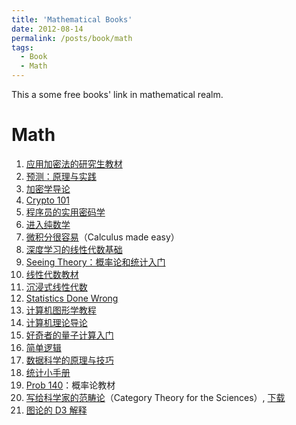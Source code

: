 ```yaml
---
title: 'Mathematical Books'
date: 2012-08-14
permalink: /posts/book/math
tags:
  - Book
  - Math
---
```


This a some free books' link in mathematical realm.

Math
=======
1. [应用加密法的研究生教材](http://toc.cryptobook.us/)
1. [预测：原理与实践](https://otexts.org/fpp2/)
1. [加密学导论](https://intensecrypto.org/public/)
1. [Crypto 101](https://www.crypto101.io/)
1. [程序员的实用密码学](https://cryptobook.nakov.com/)
1. [进入纯数学](https://infinitedescent.xyz/)
1. [微积分很容易](http://calculusmadeeasy.org/)（Calculus made easy）
1. [深度学习的线性代数基础](https://hadrienj.github.io/posts/Deep-Learning-Book-Series-Introduction/)
1. [Seeing Theory：概率论和统计入门](https://seeing-theory.brown.edu/#firstPage)
1. [线性代数教材](http://joshua.smcvt.edu/linearalgebra/#current_version)
1. [沉浸式线性代数](http://immersivemath.com/ila/index.html)
1. [Statistics Done Wrong](https://www.statisticsdonewrong.com/index.html)
1. [计算机图形学教程](http://www.scratchapixel.com/)
1. [计算机理论导论](https://introtcs.org/public/index.html)
1. [好奇者的量子计算入门](https://quantum.country/qcvc)
1. [简单逻辑](https://book.simply-logical.space/)
1. [数据科学的原理与技巧](https://www.textbook.ds100.org/)
1. [统计小手册](http://www.jerrydallal.com/LHSP/LHSP.htm)
1. [Prob 140](http://prob140.org/textbook/chapters/README)：概率论教材
1. [写给科学家的范畴论](http://category-theory.mitpress.mit.edu/)（Category Theory for the Sciences）, [下载](https://github.com/mmai/Category-Theory-for-the-Sciences)
1. [图论的 D3 解释](https://mrpandey.github.io/d3graphTheory/index.html)